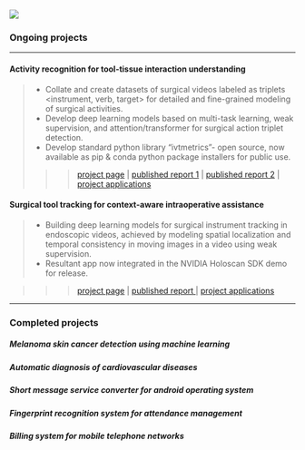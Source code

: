 # [![](https://img.shields.io/badge/CID-PROJECTS-blue?style=for-the-badge)](https://hamzamohdzubair.github.io/redant/)

### Ongoing projects

-----

#### Activity recognition for tool-tissue interaction understanding

> - Collate and create datasets of surgical videos labeled as triplets <instrument, verb, target> for detailed and fine-grained modeling of surgical activities.
> - Develop deep learning models based on multi-task learning, weak supervision, and attention/transformer for surgical action triplet detection.
> - Develop standard python library “ivtmetrics”- open source, now available as pip & conda python package installers for public use.
>>> <a href="#">project page</a> | <a href="#">published report 1</a> | <a href="#">published report 2</a> | <a href="#">project applications</a>


#### Surgical tool tracking for context-aware intraoperative assistance

> - Building deep learning models for surgical instrument tracking in endoscopic videos, achieved by modeling spatial localization and temporal consistency in moving images in a video using weak supervision.
> - Resultant app now integrated in the NVIDIA Holoscan SDK demo for release.

>>> <a href="#">project page</a> | <a href="#">published report </a> | <a href="#">project applications</a>

-------

### Completed projects


##### Melanoma skin cancer detection using machine learning


##### Automatic diagnosis of cardiovascular diseases


##### Short message service converter for android operating system


##### Fingerprint recognition system for attendance management


##### Billing system for mobile telephone networks


